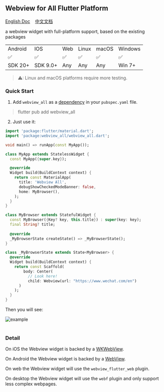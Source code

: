 ## Webview for All Flutter Platform  

[English Doc](https://github.com/moluopro/webview_all/blob/main/README.md) &nbsp;&nbsp;&nbsp;[中文文档](https://github.com/moluopro/webview_all/blob/main/README.ZH.md)  

a webview widget with full-platform support, based on the existing packages  

|          |          |          |          |          |          |  
| -------- | -------- | -------- | -------- | -------- | -------- |  
| Android  | IOS      | Web      | Linux    | macOS    | Windows  |  
| ✅      | ✅       | ✅       | ✅      | ✅       | ✅       |  
|SDK 20+   |SDK 9.0+  | Any      | Any      | Any      | Win 7+   |  

> ⚠: Linux and macOS platforms require more testing.  

### Quick Start  

1. Add `webview_all` as a [dependency](https://pub.dev/packages/webview_all/install) in your `pubspec.yaml` file.  
> flutter pub add webview_all  

2. Just use it:   

```dart
import 'package:flutter/material.dart';
import 'package:webview_all/webview_all.dart';

void main() => runApp(const MyApp());

class MyApp extends StatelessWidget {
  const MyApp({super.key});

  @override
  Widget build(BuildContext context) {
    return const MaterialApp(
      title: 'Webview All',
      debugShowCheckedModeBanner: false,
      home: MyBrowser(),
    );
  }
}

class MyBrowser extends StatefulWidget {
  const MyBrowser({Key? key, this.title}) : super(key: key);
  final String? title;
  
  @override
  _MyBrowserState createState() => _MyBrowserState();
}

class _MyBrowserState extends State<MyBrowser> {
  @override
  Widget build(BuildContext context) {
    return const Scaffold(
        body: Center(
          // Look here!  
          child: Webview(url: "https://www.wechat.com/en")
      )
    );
  }
}
```   

Then you will see:  

![example](https://s1.ax1x.com/2023/07/24/pCOJIN4.png)  
<br>

### Detail  

On iOS the Webview widget is backed by a [WKWebView](https://developer.apple.com/documentation/webkit/wkwebview).  

On Android the Webview widget is backed by a [WebView](https://developer.android.com/reference/android/webkit/WebView).  

On web the Webview widget will use the `webview_flutter_web` plugin.   

On desktop the Webview widget will use the `webf` plugin and only support less complex webpages.  